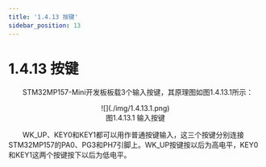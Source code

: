 ```yaml
---
title: '1.4.13 按键'
sidebar_position: 13
---
```


# 1.4.13 按键 

&emsp;&emsp;STM32MP157-Mini开发板板载3个输入按键，其原理图如图1.4.13.1所示：

<center>
![](./img/1.4.13.1.png)<br/>
图1.4.13.1 输入按键
</center>


&emsp;&emsp;WK_UP、KEY0和KEY1都可以用作普通按键输入，这三个按键分别连接STM32MP157的PA0、PG3和PH7引脚上。WK_UP按键按以后为高电平，KEY0和KEY1这两个按键按下以后为低电平。















